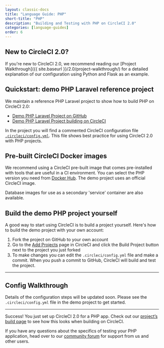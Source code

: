```yaml
---
layout: classic-docs
title: "Language Guide: PHP"
short-title: "PHP"
description: "Building and Testing with PHP on CircleCI 2.0"
categories: [language-guides]
order: 6
---
```


## New to CircleCI 2.0?

If you're new to CircleCI 2.0, we recommend reading our [Project Walkthrough]({{ site.baseurl }}/2.0/project-walkthrough/) for a detailed explanation of our configuration using Python and Flask as an example.

## Quickstart: demo PHP Laravel reference project

We maintain a reference PHP Laravel project to show how to build PHP on CircleCI 2.0:

- <a href="https://github.com/CircleCI-Public/circleci-demo-php-laravel" target="_blank">Demo PHP Laravel Project on GitHub</a>
- <a href="https://circleci.com/gh/CircleCI-Public/circleci-demo-php-laravel" target="_blank">Demo PHP Laravel Project building on CircleCI</a>

In the project you will find a commented CircleCI configuration file <a href="https://github.com/CircleCI-Public/circleci-demo-php-laravel/blob/circleci-2.0/.circleci/config.yml" target="_blank">`.circleci/config.yml`</a>. This file shows best practice for using CircleCI 2.0 with PHP projects.

## Pre-built CircleCI Docker images

We recommend using a CircleCI pre-built image that comes pre-installed with tools that are useful in a CI environment. You can select the PHP version you need from [Docker Hub](https://hub.docker.com/r/circleci/php/). The demo project uses an official CircleCI image.

Database images for use as a secondary 'service' container are also available.

## Build the demo PHP project yourself

A good way to start using CircleCI is to build a project yourself. Here's how to build the demo project with your own account:

1. Fork the project on GitHub to your own account
2. Go to the [Add Projects](https://circleci.com/add-projects) page in CircleCI and click the Build Project button next to the project you just forked
3. To make changes you can edit the `.circleci/config.yml` file and make a commit. When you push a commit to GitHub, CircleCI will build and test the project.

---

## Config Walkthrough

Details of the configuration steps will be updated soon. Please see the `.circleci/config.yml` file in the demo project to get started.

---

Success! You just set up CircleCI 2.0 for a PHP app. Check out our [project’s build page](https://circleci.com/gh/CircleCI-Public/circleci-demo-php-laravel) to see how this looks when building on CircleCI.

If you have any questions about the specifics of testing your PHP application, head over to our [community forum](https://discuss.circleci.com/) for support from us and other users.
